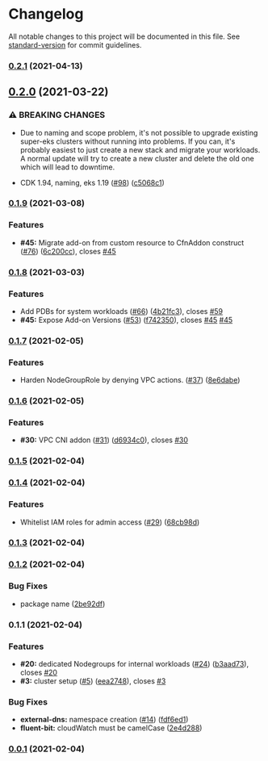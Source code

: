 # Changelog

All notable changes to this project will be documented in this file. See [standard-version](https://github.com/conventional-changelog/standard-version) for commit guidelines.

### [0.2.1](https://github.com/superluminar-io/super-eks/compare/v0.2.0...v0.2.1) (2021-04-13)

## [0.2.0](https://github.com/superluminar-io/super-eks/compare/v0.1.9...v0.2.0) (2021-03-22)


### ⚠ BREAKING CHANGES

* Due to naming and scope problem, it's not possible to
upgrade existing super-eks clusters without running into problems.
If you can, it's probably easiest to just create a new stack and
migrate your workloads.
A normal update will try to create a new cluster and delete the old one
which will lead to downtime.

* CDK 1.94, naming, eks 1.19  ([#98](https://github.com/superluminar-io/super-eks/issues/98)) ([c5068c1](https://github.com/superluminar-io/super-eks/commit/c5068c1a1da867718ad4d205a6c93d4b68920cc9))

### [0.1.9](https://github.com/superluminar-io/super-eks/compare/v0.1.8...v0.1.9) (2021-03-08)


### Features

* **#45:** Migrate add-on from custom resource to CfnAddon construct ([#76](https://github.com/superluminar-io/super-eks/issues/76)) ([6c200cc](https://github.com/superluminar-io/super-eks/commit/6c200ccc2500fedf99516363b41d6fab2fef2f1a)), closes [#45](https://github.com/superluminar-io/super-eks/issues/45)

### [0.1.8](https://github.com/superluminar-io/super-eks/compare/v0.1.7...v0.1.8) (2021-03-03)


### Features

* Add PDBs for system workloads ([#66](https://github.com/superluminar-io/super-eks/issues/66)) ([4b21fc3](https://github.com/superluminar-io/super-eks/commit/4b21fc32f93a4803576151f351324020ccb84aeb)), closes [#59](https://github.com/superluminar-io/super-eks/issues/59)
* **#45:** Expose Add-on Versions ([#53](https://github.com/superluminar-io/super-eks/issues/53)) ([f742350](https://github.com/superluminar-io/super-eks/commit/f74235062f6d76fd5414246226fe95544ca117a3)), closes [#45](https://github.com/superluminar-io/super-eks/issues/45) [#45](https://github.com/superluminar-io/super-eks/issues/45)

### [0.1.7](https://github.com/superluminar-io/super-eks/compare/v0.1.6...v0.1.7) (2021-02-05)


### Features

* Harden NodeGroupRole by denying VPC actions. ([#37](https://github.com/superluminar-io/super-eks/issues/37)) ([8e6dabe](https://github.com/superluminar-io/super-eks/commit/8e6dabe36c3abbe8b8a9b45d40c2ec0637fa86bb))

### [0.1.6](https://github.com/superluminar-io/super-eks/compare/v0.1.5...v0.1.6) (2021-02-05)


### Features

* **#30:** VPC CNI addon ([#31](https://github.com/superluminar-io/super-eks/issues/31)) ([d6934c0](https://github.com/superluminar-io/super-eks/commit/d6934c0c71d1dc209266294037407487db1931c8)), closes [#30](https://github.com/superluminar-io/super-eks/issues/30)

### [0.1.5](https://github.com/superluminar-io/super-eks/compare/v0.1.4...v0.1.5) (2021-02-04)

### [0.1.4](https://github.com/superluminar-io/super-eks/compare/v0.1.3...v0.1.4) (2021-02-04)


### Features

* Whitelist IAM roles for admin access ([#29](https://github.com/superluminar-io/super-eks/issues/29)) ([68cb98d](https://github.com/superluminar-io/super-eks/commit/68cb98d53343cbeb12476f555726883d344aef63))

### [0.1.3](https://github.com/superluminar-io/super-eks/compare/v0.1.2...v0.1.3) (2021-02-04)

### [0.1.2](https://github.com/superluminar-io/super-eks/compare/v0.1.1...v0.1.2) (2021-02-04)


### Bug Fixes

* package name ([2be92df](https://github.com/superluminar-io/super-eks/commit/2be92df2f5baa779174b211dd60dd369a4faaf77))

### 0.1.1 (2021-02-04)


### Features

* **#20:** dedicated Nodegroups for internal workloads ([#24](https://github.com/superluminar-io/super-eks/issues/24)) ([b3aad73](https://github.com/superluminar-io/super-eks/commit/b3aad7395525e2122012608d4842a89b6266b43f)), closes [#20](https://github.com/superluminar-io/super-eks/issues/20)
* **#3:** cluster setup ([#5](https://github.com/superluminar-io/super-eks/issues/5)) ([eea2748](https://github.com/superluminar-io/super-eks/commit/eea274872854b9e6f29b0e0aeb16f173bd5c9e63)), closes [#3](https://github.com/superluminar-io/super-eks/issues/3)


### Bug Fixes

* **external-dns:** namespace creation ([#14](https://github.com/superluminar-io/super-eks/issues/14)) ([fdf6ed1](https://github.com/superluminar-io/super-eks/commit/fdf6ed1c9910006a349eb8d1459edc5878b3b240))
* **fluent-bit:** cloudWatch must be camelCase ([2e4d288](https://github.com/superluminar-io/super-eks/commit/2e4d2884319d5acf4e995a9903c0778ce407f491))

### [0.0.1](https://github.com/superluminar-io/super-eks/compare/v0.2.0...v0.0.1) (2021-02-04)
